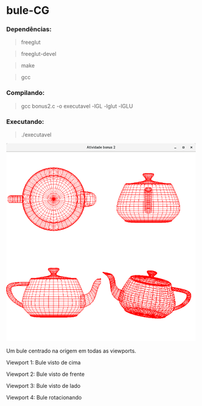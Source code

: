 # bule-CG

### Dependências:

> freeglut

> freeglut-devel

> make

> gcc

### Compilando:

> gcc bonus2.c -o executavel -lGL -lglut -lGLU 

### Executando:

> ./executavel

![Exemplo de execução](example.png)


Um bule centrado na origem em todas as viewports.

Viewport 1: Bule visto de cima

Viewport 2: Bule visto de frente

Viewport 3: Bule visto de lado

Viewport 4: Bule rotacionando
